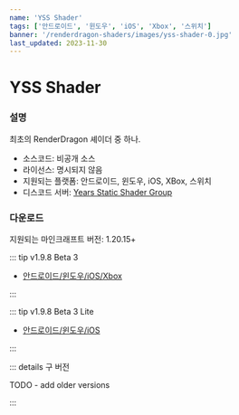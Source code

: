 ```yaml
---
name: 'YSS Shader'
tags: ['안드로이드', '윈도우', 'iOS', 'Xbox', '스위치']
banner: '/renderdragon-shaders/images/yss-shader-0.jpg'
last_updated: 2023-11-30
---
```


# YSS Shader

<Gallery 
:images="[
    '/renderdragon-shaders/images/yss-shader-0.jpg',
    '/renderdragon-shaders/images/yss-shader-1.jpg',
    '/renderdragon-shaders/images/yss-shader-2.jpg',
    '/renderdragon-shaders/images/yss-shader-3.jpg'
    ]"
/>

### 설명

최초의 RenderDragon 셰이더 중 하나.

* 소스코드: 비공개 소스
* 라이선스: 명시되지 않음
* 지원되는 플랫폼: 안드로이드, 윈도우, iOS, XBox, 스위치
* 디스코드 서버: [Years Static Shader Group](https://discord.gg/yss)

### 다운로드 <Badge type="warning" text="베타" />

지원되는 마인크래프트 버전: 1.20.15+

::: tip v1.9.8 Beta 3

* [안드로이드/윈도우/iOS/Xbox](https://cdn.discordapp.com/attachments/972141088607436890/1122184775910825984/YSS_RD_1.9.8_Beta3.zip)

:::

::: tip v1.9.8 Beta 3 Lite

* [안드로이드/윈도우/iOS](https://cdn.discordapp.com/attachments/972141088607436890/1122433056637190224/YSS_RD_1.9.8_Beta3_Lite.zip)

:::

::: details 구 버전

 TODO - add older versions 

:::